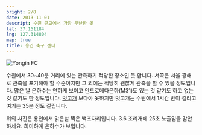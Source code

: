 ```yaml
---
bright: 2/8
date: 2013-11-01
descript: 수원 근교에서 가장 무난한 곳
lat: 37.151184
lng: 127.314804
map: true
title: 용인 축구 센터
---
```


![Yongin FC](../../media/sky/yonginfc.jpg)

수원에서 30~40분 거리에 있는 관측하기 적당한 장소인 듯 합니다. 서쪽은 서울
광해로 관측을 포기해야 할 수준이지만 그 외에는 적당히 괜찮게 관측을 할 수 있을
정도입니다. 맑은 날 은하수는 연하게 보이고 안드로메다은하(M31)도 있는 것
같기도 하고 없는 것 같기도 한 정도입니다. [벗고개](beotgogae.md) 보다야
못하지만 벗고개는 수원에서 1시간 반이 걸리고 여기는 35분 정도 걸립니다.

위의 사진은 용인에서 맑은날 찍은 백조자리입니다. 3.6 조리개에 25초 노출임을
감안하세요. 희미하게 은하수가 보입니다.